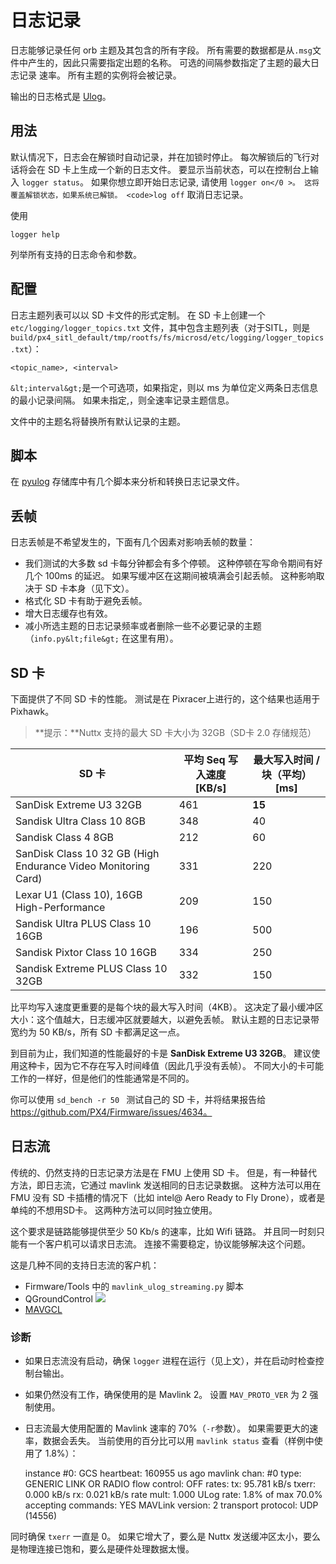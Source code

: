 # 日志记录

日志能够记录任何 orb 主题及其包含的所有字段。 所有需要的数据都是从` .msg `文件中产生的，因此只需要指定出题的名称。 可选的间隔参数指定了主题的最大日志记录 速率。 所有主题的实例将会被记录。

输出的日志格式是 [Ulog](../log/ulog_file_format.md)。

## 用法

默认情况下，日志会在解锁时自动记录，并在加锁时停止。 每次解锁后的飞行对话将会在 SD 卡上生成一个新的日志文件。 要显示当前状态，可以在控制台上输入 `logger status`。 如果你想立即开始日志记录, 请使用 `logger on</0 >。 这将覆盖解锁状态，如果系统已解锁。 <code>log off` 取消日志记录。

使用

    logger help
    

列举所有支持的日志命令和参数。

## 配置

日志主题列表可以以 SD 卡文件的形式定制。 在 SD 卡上创建一个 `etc/logging/logger_topics.txt` 文件，其中包含主题列表（对于SITL，则是`build/px4_sitl_default/tmp/rootfs/fs/microsd/etc/logging/logger_topics.txt`）：

    <topic_name>, <interval>
    

`&lt;interval&gt;`是一个可选项，如果指定，则以 ms 为单位定义两条日志信息的最小记录间隔。 如果未指定,，则全速率记录主题信息。

文件中的主题名将替换所有默认记录的主题。

## 脚本

在 [pyulog](https://github.com/PX4/pyulog) 存储库中有几个脚本来分析和转换日志记录文件。

## 丢帧

日志丢帧是不希望发生的，下面有几个因素对影响丢帧的数量：

- 我们测试的大多数 sd 卡每分钟都会有多个停顿。 这种停顿在写命令期间有好几个 100ms 的延迟。 如果写缓冲区在这期间被填满会引起丢帧。 这种影响取决于 SD 卡本身（见下文）。
- 格式化 SD 卡有助于避免丢帧。
- 增大日志缓存也有效。
- 减小所选主题的日志记录频率或者删除一些不必要记录的主题（`info.py&lt;file&gt;` 在这里有用）。

## SD 卡

下面提供了不同 SD 卡的性能。 测试是在 Pixracer上进行的，这个结果也适用于 Pixhawk。

> **提示：**Nuttx 支持的最大 SD 卡大小为 32GB（SD卡 2.0 存储规范）

| SD 卡                                                          | 平均 Seq 写入速度 [KB/s] | 最大写入时间 / 块（平均） [ms] |
| ------------------------------------------------------------- | ------------------ | ------------------- |
| SanDisk Extreme U3 32GB                                       | 461                | **15**              |
| Sandisk Ultra Class 10 8GB                                    | 348                | 40                  |
| Sandisk Class 4 8GB                                           | 212                | 60                  |
| SanDisk Class 10 32 GB (High Endurance Video Monitoring Card) | 331                | 220                 |
| Lexar U1 (Class 10), 16GB High-Performance                    | 209                | 150                 |
| Sandisk Ultra PLUS Class 10 16GB                              | 196                | 500                 |
| Sandisk Pixtor Class 10 16GB                                  | 334                | 250                 |
| Sandisk Extreme PLUS Class 10 32GB                            | 332                | 150                 |

比平均写入速度更重要的是每个块的最大写入时间（4KB）。 这决定了最小缓冲区大小：这个值越大，日志缓冲区就要越大，以避免丢帧。 默认主题的日志记录带宽约为 50 KB/s，所有 SD 卡都满足这一点。

到目前为止，我们知道的性能最好的卡是 **SanDisk Extreme U3 32GB**。 建议使用这种卡，因为它不存在写入时间峰值（因此几乎没有丢帧）。 不同大小的卡可能工作的一样好，但是他们的性能通常是不同的。

你可以使用 `sd_bench -r 50 ` 测试自己的 SD 卡，并将结果报告给 https://github.com/PX4/Firmware/issues/4634。

## 日志流

传统的、仍然支持的日志记录方法是在 FMU 上使用 SD 卡。 但是，有一种替代方法，即日志流，它通过 mavlink 发送相同的日志记录数据。 这种方法可以用在 FMU 没有 SD 卡插槽的情况下（比如 intel@ Aero Ready to Fly Drone），或者是单纯的不想用SD卡。 这两种方法可以同时独立使用。

这个要求是链路能够提供至少 50 Kb/s 的速率，比如 Wifi 链路。 并且同一时刻只能有一个客户机可以请求日志流。 连接不需要稳定，协议能够解决这个问题。

这是几种不同的支持日志流的客户机：

- Firmware/Tools 中的 `mavlink_ulog_streaming.py` 脚本
- QGroundControl ![](../../assets/gcs/qgc-log-streaming.png)
- [MAVGCL](https://github.com/ecmnet/MAVGCL)

### 诊断

- 如果日志流没有启动，确保 `logger` 进程在运行（见上文），并在启动时检查控制台输出。
- 如果仍然没有工作，确保使用的是 Mavlink 2。 设置 `MAV_PROTO_VER` 为 2 强制使用。
- 日志流最大使用配置的 Mavlink 速率的 70%（`-r`参数）。 如果需要更大的速率，数据会丢失。 当前使用的百分比可以用 `mavlink status` 查看（样例中使用了 1.8%）：

    instance #0:
            GCS heartbeat:  160955 us ago
            mavlink chan: #0
            type:           GENERIC LINK OR RADIO
            flow control:   OFF
            rates:
            tx: 95.781 kB/s
            txerr: 0.000 kB/s
            rx: 0.021 kB/s
            rate mult: 1.000
            ULog rate: 1.8% of max 70.0%
            accepting commands: YES
            MAVLink version: 2
            transport protocol: UDP (14556)
    

同时确保 `txerr` 一直是 0。 如果它增大了，要么是 Nuttx 发送缓冲区太小，要么是物理连接已饱和，要么是硬件处理数据太慢。